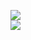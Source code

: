 [![](https://img.shields.io/badge/Made%20With-Github%20Spray-lightgrey.svg?style=for-the-badge&logo=github)](https://github.com/Annihil/github-spray#5339)  
[![](https://i.imgur.com/2DrTn0Z.gif)](https://github.com/Annihil/github-spray)